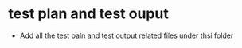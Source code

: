 # test plan and test ouput


* Add all the test paln and test output related files under thsi folder